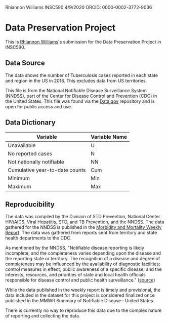 Rhiannon Williams
INSC590
4/9/2020
ORCID: 0000-0002-3772-9036
# Data Preservation Project
This is [Rhiannon Williams](https://orcid.org/0000-0002-3772-9036)'s submission for the Data Preservation Project in INSC590.

## Data Source
The data shows the number of Tuberculosis cases reported in each state and region in the US in 2018. This excludes data from US territories. 

This file is from the National Notifiable Disease Surveillance System (NNDSS), part of the Center for Disease Control and Prevention (CDC) in the United States. This file was found via the [Data.gov](https://catalog.data.gov/dataset/nndss-table-iii-tuberculosis-1a6ba) repository and is open for public access and use.

## Data Dictionary
|Variable| Variable Name |
|--|--|
|Unavailable| U |
|No reported cases|N|
|Not nationally notifiable|NN|
|Cumulative year-to-date counts|Cum|
|Minimum|Min|
|Maximum|Max|

## Reproducibility
The data was compiled by the Division of STD Prevention, National Center HIV/AIDS, Viral Hepatitis, STD, and TB Prevention, and the NNDSS. The data gathered for the NNDSS is published in the [Morbidity and Mortality Weekly Report]([https://www.cdc.gov/mmwr/publications/index.html](https://www.cdc.gov/mmwr/publications/index.html)). The data was gathered from reports sent from territory and state health departments to the CDC. 

As mentioned by the NNDSS, "Notifiable disease reporting is likely incomplete, and the completeness varies depending upon the disease and the reporting state or territory. The recognition of a disease and degree of completeness may be influenced by the availability of diagnostic facilities; control measures in effect; public awareness of a specific disease; and the interests, resources, and priorities of state and local health officials responsible for disease control and public health surveillance." ([source]([https://wwwn.cdc.gov/nndss/document/ProvisionalNationaNotifiableDiseasesSurveillanceData20100927.pdf](https://wwwn.cdc.gov/nndss/document/ProvisionalNationaNotifiableDiseasesSurveillanceData20100927.pdf)))

While the data published in the weekly report is timely and provisional, the data included in the dataset for this project is considered finalized once published in the MMWR Summary of Notifiable Disease--United States.

There is currently no way to reproduce this data due to the complex nature of reporting and collecting the data. 
